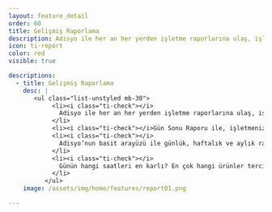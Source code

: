 ```yaml
---
layout: feature_detail
order: 60
title: Gelişmiş Raporlama
description: Adisyo ile her an her yerden işletme raporlarına ulaş, işletmeni gerçek zamanlı takip et! 
icon: ti-report
color: red
visible: true

descriptions: 
  - title: Gelişmiş Raporlama 
    desc: |
       <ul class="list-unstyled mb-30">
            <li><i class="ti-check"></i>
              Adisyo ile her an her yerden işletme raporlarına ulaş, işletmeni gerçek zamanlı takip et!
            </li>
            <li><i class="ti-check"></i>Gün Sonu Raporu ile, işletmenize ait günlük ve haftalık satış raporlarınızı inceleyebilirsiniz.</li>
            <li><i class="ti-check"></i>
              Adisyo’nun basit arayüzü ile günlük, haftalık ve aylık raporlara tek tıkla ulaşıp, inceleyebilir, net satış, ikram ve indirimleri görüntüleyebilirsiniz. Ayrıca gün içinde en çok satılan ürünleri görerek,  hedeflediğiniz ürünlerde kampanyalar ve promosyonlar düzenleyerek satışlarınızı arttırabilirsiniz.
            </li>
            <li><i class="ti-check"></i>
              Günün hangi saatleri en karlı? En çok hangi ürünler tercih ediliyor? En verimli personeliniz hangisi? Karlılığı katlayıp, maliyetleri düşürecek anlık raporlar Adisyo ile her an elinizin altında.
            </li>
          </ul>              
    image: /assets/img/home/features/report01.png

---
```

